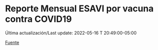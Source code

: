 # Reporte Mensual ESAVI por vacuna contra COVID19

Última actualización/Last update: 2022-05-16 T 20:49:00-05:00

[Fuente](https://www.gob.mx/salud/documentos/reporte-mensual-esavi-por-vacuna-contra-covid19)
